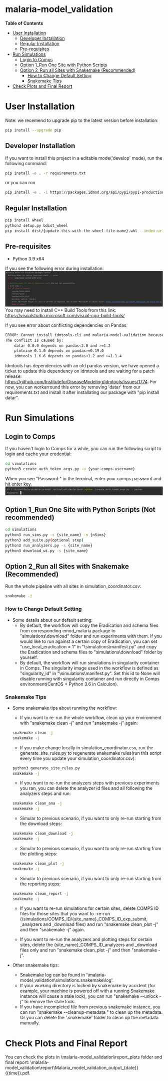 # malaria-model_validation

<!-- START doctoc generated TOC please keep comment here to allow auto update -->
<!-- DON'T EDIT THIS SECTION, INSTEAD RE-RUN doctoc TO UPDATE -->
**Table of Contents**

- [User Installation](#user-installation)
  - [Developer Installation](#developer-installation)
  - [Regular Installation](#regular-installation)
  - [Pre-requisites](#pre-requisites)
- [Run Simulations](#run-simulations)
  - [Login to Comps](#login-to-comps)
  - [Option 1_Run One Site with Python Scripts](#option-1_run-one-site-with-python-scripts)
  - [Option 2_Run all Sites with Snakemake (Recommended)](#option-2_run-all-sites-with-snakemake-recommended)
    - [How to Change Default Setting](#how-to-change-default-setting)
    - [Snakemake Tips](#snakemake-tips)
- [Check Plots and Final Report](#check-plots-and-final-report)

<!-- END doctoc generated TOC please keep comment here to allow auto update -->


# User Installation
Note: we recemend to upgrade pip to the latest version before installation:
```bash
pip install --upgrade pip
```

## Developer Installation
If you want to install this project in a editable mode('develop' mode), run the following command: 
```bash
pip install -e . -r requirements.txt
```
or you can run 
```bash
pip install -e . -i https://packages.idmod.org/api/pypi/pypi-production/simple
```

## Regular Installation
```bash
pip install wheel
python3 setup.py bdist_wheel
pip install dist/{update-this-with-the-wheel-file-name}.whl --index-url=https://packages.idmod.org/api/pypi/pypi-production/simple
```

## Pre-requisites
- Python 3.9 x64

If you see the following error during installation:
![alt text](./datrie_error.png?raw=true)
You may need to install C++ Build Tools from this link: https://visualstudio.microsoft.com/visual-cpp-build-tools/

If you see error about conflicting dependencies on Pandas:
```bash
ERROR: Cannot install idmtools-cli and malaria-model-validation because these package versions have conflicting dependencies.
The conflict is caused by:
    datar 0.0.0 depends on pandas<2.0 and >=1.2
    plotnine 0.1.0 depends on pandas>=0.19.0
    idmtools 1.6.6 depends on pandas<1.2 and >=1.1.4
```
Idmtools has dependencies with an old pandas version, we have opened a ticket to update this dependency on idmtools and are waiting for a patch release: https://github.com/InstituteforDiseaseModeling/idmtools/issues/1774.
For now, you can workarround this error by removing 'datar' from our requirements.txt and install it after installating our package with "pip install datar".

# Run Simulations

## Login to Comps
If you haven't login to Comps for a while, you can run the following script to login and cache your credential:
```bash
cd simulations
python3 create_auth_token_args.py -u {your-comps-username}
```
When you see "Password:" in the terminal, enter your comps password and hit enter key. 
![alt text](./comps_login.PNG?raw=true)


## Option 1_Run One Site with Python Scripts (Not recommended)
```bash
cd simulations
python3 run_sims.py -s {site_name} -n {nSims}
python3 add_suite.py(optional step) 
python3 run_analyzers.py -s {site_name}
python3 download_wi.py -s {site_name}
```


## Option 2_Run all Sites with Snakemake (Recommended)
Run the whole pipeline with all sites in simulation_coordinator.csv:
```bash
snakemake -j
```

### How to Change Default Setting
- Some details about our default setting:
  - By default, the workflow will copy the Eradication and schema files from corresponding emod_malaria package to 
    "simulations\download" folder and run experiments with them. If you would like to run against a certain copy of 
    Eradication, you can set "use_local_eradication = 1" in "\simulations\manifest.py" and copy the Eradication and 
    schema files to "simulations\download" folder by yourself.
  - By default, the workflow will run simulations in singularity container in Comps. The singularity image used in the 
    workflow is defined as "singularity_id" in "\simulations\manifest.py". Set this id to None will disable running with
    singularity container and run directly in Comps environment(CentOS + Python 3.6 in Calculon).
 
### Snakemake Tips
- Some snakemake tips about running the workflow:
  - If you want to re-run the whole workflow, clean up your environment with "snakemake clean -j" and run "snakemake -j" again:
  ```bash
  snakemake clean -j
  snakemake -j
  ```

  - If you make change locally in simulation_coordinator.csv, run the generate_site_rules.py to regenerate snakemake rules(run this script every time you update your simulation_coordinator.csv):
  ```bash
  python3 generate_site_rules.py
  snakemake -j
  ```

  - If you want to re-run the analyzers steps with previous experiments you ran, you can delete the analyzer id files and all following the analyzers steps and run:
  ```bash
  snakemake clean_ana -j
  snakemake -j
  ```

  - Simular to previous scenario, if you want to only re-run starting from the download steps:
  ```bash
  snakemake clean_download -j
  snakemake -j
  ```
  
  - Simular to previous scenario, if you want to only re-run starting from the plotting steps:
  ```bash
  snakemake clean_plot -j
  snakemake -j
  ```
  - Simular to previous scenario, if you want to only re-run starting from the reporting steps:
  ```bash
  snakemake clean_report -j
  snakemake -j
  ```

    - If you want to re-run simulations for certain sites, delete COMPS ID files for those sites that you want to -re-run 
      (/simulations/COMPS_ID/{site_name}_COMPS_ID_exp_submit, _analyzers and _download files) and run
      "snakemake clean_plot -j" and then "snakemake -j" again.

    - If you want to re-run the analyzers and plotting steps for certain sites, delete the {site_name}_COMPS_ID_analyzers 
      and _download files only and run "snakemake clean_plot -j" and then "snakemake -j".

- Other snakemake tips:
  - Snakemake log can be found in '\malaria-model_validation\simulations\.snakemake\log'.
  - If your working directory is locked by snakemake by accident (for example, your machine is powered off with a 
    running Snakemake instance will cause a stale lock), you can run "snakemake --unlock -j" to remove the stale lock.
  - If you have incompleted file from previous snakemake instance, you can run "snakemake --cleanup-metadata 
    <filenames>" to clean up the metadata. Or you can delete the '.snakemake' folder to clean up the metadata manually.

# Check Plots and Final Report
You can check the plots in \malaria-model_validation\report\_plots folder and final report:
\malaria-model_validation\report\Malaria_model_validation_output_{date}}({time}).pdf.
